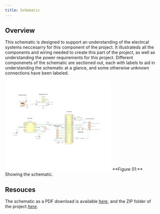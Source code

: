 ```yaml
---
title: Schematic
---
```


## Overview

This schematic is designed to support an understanding of the electrcal systems neccesarry for this component of the project. It illustrateds all the components and wiring needed to create this part of the project, as well as understanding the power requirements for this project. Different componenets of the schematic are sectioned out, each with labels to aid in understanding the schematic at a glance, and some otherwise unknown connections have been labeled. 


<img src="https://github.com/riatron8/riatron8.github.io/raw/main/docs/04-Schematic/Final_Schematic-1.png" alt="schematic" width="350" height="300">
**Figure 01:** Showing the schematic.


## Resouces

The schematic as a PDF download is available [*here*](https://github.com/riatron8/riatron8.github.io/raw/main/docs/04-Schematic/FinalSchematic.pdf), and the ZIP folder of the project [*here*](https://github.com/riatron8/riatron8.github.io/raw/main/docs/04-Schematic/Final_Subsystem_Schematic_Design.zip).
